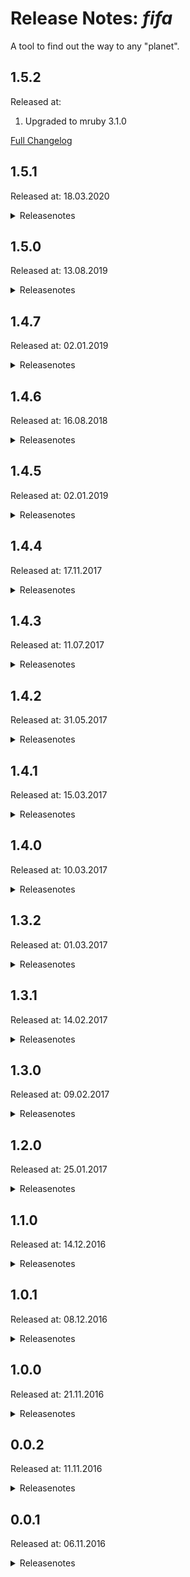 # Release Notes: _fifa_

A tool to find out the way to any "planet".

## 1.5.2

Released at:

1. Upgraded to mruby 3.1.0

[Full Changelog](https://github.com/katzer/fifa/compare/1.5.1...master)

## 1.5.1

Released at: 18.03.2020

<details><summary>Releasenotes</summary>
<p>

1. Compiled binary for OSX build with MacOSX10.15 SDK

2. Upgraded to mruby 2.1.0

</p>

[Full Changelog](https://github.com/katzer/fifa/compare/1.5.0...1.5.1)
</details>

## 1.5.0

Released at: 13.08.2019

<details><summary>Releasenotes</summary>
<p>

1. Compiled with `MRB_WITHOUT_FLOAT`

2. Compiled binary for OSX build with MacOSX10.13 SDK (Darwin17)

3. Upgraded to mruby 2.0.1

</p>

[Full Changelog](https://github.com/katzer/fifa/compare/1.4.7...1.5.0)
</details>

## 1.4.7

Released at: 02.01.2019

<details><summary>Releasenotes</summary>
<p>

1. New command-line argument parser.

   Before:
   ```
   $ fifa -f=url
   ```

   After:
   ```
   $ fifa -f url
   ```

2. Support for the new KeePass properties.

3. Internal code rewrite and restructure.

4. Added -n flag as an alias for --no-color.

5. Removed LVAR section for non test builds.

6. Upgraded to mruby 2.0.0

</p>

[Full Changelog](https://github.com/katzer/fifa/compare/1.4.6...1.4.7)
</details>

## 1.4.6

Released at: 16.08.2018

<details><summary>Releasenotes</summary>
<p>

1. Increase MacOSX min SDK version from 10.5 to to 10.11

2. Remove 32-bit build targets.

</p>

[Full Changelog](https://github.com/katzer/fifa/compare/1.4.5...1.4.6)
</details>

## 1.4.5

Released at: 02.01.2019

<details><summary>Releasenotes</summary>
<p>

1. Row number for table output starts with 1. instead of 0.

2. Renamed target x86_64-pc-linux-busybox to x86_64-alpine-linux-musl

3. Improved compiler optimizations:

  - Shrinks binary size by 1/4

4. Upgrade to mruby-1.4.1

5. Added --group flag

   ```sh
   $ fifa -c type=server type=web type=db type=tool
   41
   82
   84
   85

   $ fifa -c -g type # Finds out types dynamically
   41
   82
   84
   85
   ```

</p>

[Full Changelog](https://github.com/katzer/fifa/compare/1.4.4...1.4.5)
</details>

## 1.4.4

Released at: 17.11.2017

<details><summary>Releasenotes</summary>
<p>

No notable changes

</p>

[Full Changelog](https://github.com/katzer/fifa/compare/1.4.3...1.4.4)
</details>

## 1.4.3

Released at: 11.07.2017

<details><summary>Releasenotes</summary>
<p>

1. Upgraded to mruby-1.3.0

</p>

[Full Changelog](https://github.com/katzer/fifa/compare/1.4.2...1.4.3)
</details>

## 1.4.2

Released at: 31.05.2017

<details><summary>Releasenotes</summary>
<p>

1. Bug fixes for edge cases like if type attribute is missing.

2. Colorized error output.

3. Proper print complex attributes.

4. Return result set in sorted order only if -s flag is given.

   ```
   $ fifa -s type=db
   ```

5. Performance enhancements.

6. Switched from gcc to clang compiler.

7. Support connection details in _json_ format:

   ```
   $ fifa -f=json app-package-1
   {"id":"app-package-1","name":"App-Package 1","type":"server",...}
   ```

8. Compile binary for OSX with MacOSX10.11 SDK (Darwin15).

</p>

[Full Changelog](https://github.com/katzer/fifa/compare/1.4.1...1.4.2)
</details>

## 1.4.1

Released at: 15.03.2017

<details><summary>Releasenotes</summary>
<p>

1. Colorized error output.

2. Added column to ski format to indicate if the planet is valid:

   ```
   $ fifa -f=ski valid-package invalid-package
   1|valid-package|server|App Package|user@hostname-1.de
   0|valid-package|server|App Package|missing user
   ```

3. Added --no-color flag to disable the colorized output.

4. Print errors without line breaks if not pretty printed.

5. Log errors if referenced server is unknown or invalid.

6. Return result set in sorted order.

7. Exit with failure if type is missing.

</p>

[Full Changelog](https://github.com/katzer/fifa/compare/1.4.0...1.4.1)
</details>

## 1.4.0

Released at: 10.03.2017

<details><summary>Releasenotes</summary>
<p>

1. Removed -e flag

2. Find planets by generic match queries:

   ```
   $ fifa type=server@env=prod type=db%tags:Jens
   ```

3. Get count of matching planets per query:

   ```
   $ fifa -c type=db@tags:ora10 type=db@tags:ora11
   0
   25
   ```

   ```
   $ fifa -p -c type=server "type:db|web"
   +-----+------------+--------+-----------+-------------+------------------------+-------+
   |                          ./fifa -p -c type=server type:db|web                        |
   +-----+------------+--------+-----------+-------------+------------------------+-------+
   | NR. | ID         | TYPE   | NAME      | MATCHER     | CONNECTION             | COUNT |
   +-----+------------+--------+-----------+-------------+------------------------+-------+
   |  0. | my-app     | server | Server    | type=server | user1@url1.de          | 1     |
   +-----+------------+--------+-----------+-------------+------------------------+-------+
   |  1. | my-db      | db     | Database  | type:db|web | url_url1.bla.blergh.de | 2     |
   |     | my-web     | web    | Webserver |             | https://url.1.net      |       |
   +-----+------------+--------+-----------+-------------+------------------------+-------+
   ```

</p>

[Full Changelog](https://github.com/katzer/fifa/compare/1.3.2...1.4.0)
</details>

## 1.3.2

Released at: 01.03.2017

<details><summary>Releasenotes</summary>
<p>

1. Renamed the tool to fifa (<b>Fi</b>nd<b>Fa</b>st).

2. Binaries for Linux BusyBox:

  - Linux (64-bit BusyBox): `mruby/build/x86_64-pc-linux-busybox/bin/fifa`

3. Improved binary striping:

  - Fixed for Linux which was broken since v1.2.0
  - Added support for OSX and Windows binaries
  - Shrinks binary size to 1/4

4. Changed order of columns and ski format.

</p>

[Full Changelog](https://github.com/katzer/fifa/compare/1.3.1...1.3.2)
</details>

## 1.3.1

Released at: 14.02.2017

<details><summary>Releasenotes</summary>
<p>

1. The version flag gives more information about the compiled binary and the host system:

   ```
   $ fifa -v
   v1.3.1 - Linux 32-Bit (x86_64)
   ```

</p>

[Full Changelog](https://github.com/katzer/fifa/compare/1.3.0...1.3.1)
</details>

## 1.3.0

Released at: 09.02.2017

<details><summary>Releasenotes</summary>
<p>

1. Changed the default name of config file:

   ```
   $ORBIT_HOME/config/orbit_file.json -> $ORBIT_HOME/config/orbit.json
   ```

2. Support empty list of planet ids to go through all configured items:

   ```
   $ fifa -f=url
   user@hostname-1.de
   user@hostname-2.de
   ```

3. Strict command argument validation:

   ```
   $ fifa -xyz app-package-1
   unknown option: -xyz
   ```

4. Support connection details in _ski_ format:

   ```
   $ fifa -f=ski app-package-1
   app-package-1|server|App-Package 1|user@hostname-1.de
   ```

5. Improved pretty table output:

   ```
   $ fifa -p app-package-1
   +-----+---------------+--------+---------------+----------------+
   |                      ff -p app-package-1                      |
   +-----+---------------+--------+---------------+----------------+
   | NR. | ID            | TYPE   | NAME          | CONNECTION     |
   +-----+---------------+--------+---------------+----------------+
   |  0. | app-package-1 | server | App-Package 1 | <missing user> |
   +-----+---------------+--------+---------------+----------------+
   ```

6. Missing properties or unknown ids do not throw runtime errors anymore:

   ```
   $ fifa -p incomplete-id unknown-id
   +-----+---------------+---------+---------------+----------------+
   |                 ff -p incomplete-id unknown-id                 |
   +-----+---------------+---------+---------------+----------------+
   | NR. | ID            | TYPE    | NAME          | CONNECTION     |
   +-----+---------------+---------+---------------+----------------+
   |  0. | incomplete-id | server  | App-Package 1 | <missing user> |
   +-----+---------------+---------+---------------+----------------+
   |  1. | unknown-id    | unknown | unknown       | <unknown>      |
   +-----+---------------+---------+---------------+----------------+
   ```

</p>

[Full Changelog](https://github.com/katzer/fifa/compare/1.2.0...1.3.0)
</details>

## 1.2.0

Released at: 25.01.2017

<details><summary>Releasenotes</summary>
<p>

1. Support for `$ORBIT_HOME`. The _orbit_file.json_ formerly specified by `$ORBIT_KEY` has to be placed by default under $ORBIT_HOME/config/orbit_file.json.

2. Binaries for both glibc 2.12 (or earlier like centos6) and 2.14 (or later like ubuntu14 or centos7).

  - Linux (64-bit, for old distros): `mruby/build/x86_64-pc-linux-gnu-glibc-2.12/bin/ff`
  - Linux (32-bit, for old distros): `mruby/build/i686-pc-linux-gnu-glibc-2.12/bin/ff`
  - Linux (64-bit GNU): `mruby/build/x86_64-pc-linux-gnu-glibc-2.14/bin/ff`
  - Linux (32-bit GNU): `mruby/build/i686-pc-linux-gnu-glibc-2.14/bin/ff`

</p>

[Full Changelog](https://github.com/katzer/fifa/compare/1.1.0...1.2.0)
</details>

## 1.1.0

Released at: 14.12.2016

<details><summary>Releasenotes</summary>
<p>

1. Added custom _pqdb_ format:

   ``` json
   // orbit_file.json

   [{
       "id": "app-package",
       "type": "server",
       "user": "user",
       "url": "server.de"
   },{
       "id": "db-package",
       "server": "app-package",
       "db": "OP_DB",
       "type": "db"
   }]
   ```

   ```
   $ fifa -f=pqdb db-package
   OP_DB:user@server.de
   ```

</p>

[Full Changelog](https://github.com/katzer/fifa/compare/1.0.1...1.1.0)
</details>

## 1.0.1

Released at: 08.12.2016

<details><summary>Releasenotes</summary>
<p>

1. Fixed tiny format issue when using the pretty print flag.

</p>

[Full Changelog](https://github.com/katzer/fifa/compare/1.0.0...1.0.1)
</details>

## 1.0.0

Released at: 21.11.2016

<details><summary>Releasenotes</summary>
<p>

1. Support for multiple planets:

   ```
   $ fifa app-package-1 app-package-2
   user@hostname-1.de
   user@hostname-2.de
   ```

2. Added flag for pretty printed output:

   ```
   $ fifa -p app-package db-package web-package

     NR   PLANET        CONNECTION            
     =========================================
      0   app-package   user1@url1.de         
      1   db-package    url_url1.bla.blergh.de
      2   web-package   https://url.1.net
   ```

</p>

[Full Changelog](https://github.com/katzer/fifa/compare/0.0.2...1.0.0)
</details>

## 0.0.2

Released at: 11.11.2016

<details><summary>Releasenotes</summary>
<p>

1. Get a specific attribute:

   ```
   $ fifa -a=port db-package
   1234
   ```

</p>

[Full Changelog](https://github.com/katzer/fifa/compare/0.0.1...0.0.2)
</details>

## 0.0.1

Released at: 06.11.2016

<details><summary>Releasenotes</summary>
<p>

```
$ fifa -h
usage: ff [options...] <planet>
Options:
-e=TYPE          Expected type of planet to validate against
-f=FORMAT        Show formatted connection string
                 Possible formats are jdbc, sqlplus, url or tns
-t, --type       Show type of planet
-h, --help       This help text
-v, --version    Show version number
```

Get the connection by type:

```
$ export ORBIT_FILE=/path/to/orbit.json

$ fifa app-package
$ user@hostname.de

$ fifa -f=tns db-package
$ (DESCRIPTION=(ADDRESS_LIST=(ADDRESS=(PROTOCOL=TCP)(HOST=host.de)(PORT=1234)))(CONNECT_DATA=(SID=hostid)))
```

Get the type:

```
$ fifa -t db-package
$ db
```

Ensure the right type:

```
$ fifa -e=web db-package
$ type missmatch: expected web but got db
```

</p>

[Full Changelog](https://github.com/katzer/fifa/compare/f3d163089181041b58155665df5d79bfedf2b997...0.0.1)
</details>
